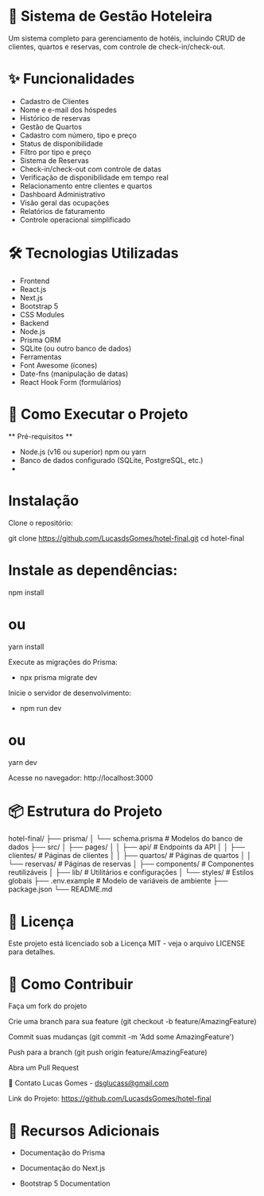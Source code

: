 # 🏨 Sistema de Gestão Hoteleira 
Um sistema completo para gerenciamento de hotéis, incluindo CRUD de clientes, quartos e reservas, com controle de check-in/check-out.

# ✨ Funcionalidades
- Cadastro de Clientes
- Nome e e-mail dos hóspedes
- Histórico de reservas
- Gestão de Quartos
- Cadastro com número, tipo e preço
- Status de disponibilidade
- Filtro por tipo e preço
- Sistema de Reservas
- Check-in/check-out com controle de datas
- Verificação de disponibilidade em tempo real
- Relacionamento entre clientes e quartos
- Dashboard Administrativo
- Visão geral das ocupações
- Relatórios de faturamento
- Controle operacional simplificado

# 🛠️ Tecnologias Utilizadas
- Frontend
- React.js
- Next.js
- Bootstrap 5
- CSS Modules
- Backend
- Node.js
- Prisma ORM
- SQLite (ou outro banco de dados)
- Ferramentas
- Font Awesome (ícones)
- Date-fns (manipulação de datas)
- React Hook Form (formulários)

# 🚀 Como Executar o Projeto
** Pré-requisitos **
- Node.js (v16 ou superior)
      npm ou yarn
- Banco de dados configurado (SQLite, PostgreSQL, etc.)
- 
# Instalação
Clone o repositório:

git clone https://github.com/LucasdsGomes/hotel-final.git
cd hotel-final

# Instale as dependências:
npm install
# ou
yarn install

Execute as migrações do Prisma:
- npx prisma migrate dev

Inicie o servidor de desenvolvimento:
- npm run dev
# ou
yarn dev

Acesse no navegador:
http://localhost:3000


# 📦 Estrutura do Projeto
hotel-final/
├── prisma/
│   └── schema.prisma       # Modelos do banco de dados
├── src/
│   ├── pages/
│   │   ├── api/            # Endpoints da API
│   │   ├── clientes/        # Páginas de clientes
│   │   ├── quartos/         # Páginas de quartos
│   │   └── reservas/        # Páginas de reservas
│   ├── components/          # Componentes reutilizáveis
│   ├── lib/                 # Utilitários e configurações
│   └── styles/              # Estilos globais
├── .env.example             # Modelo de variáveis de ambiente
├── package.json
└── README.md

# 📝 Licença
Este projeto está licenciado sob a Licença MIT - veja o arquivo LICENSE para detalhes.

# 🤝 Como Contribuir
Faça um fork do projeto

Crie uma branch para sua feature (git checkout -b feature/AmazingFeature)

Commit suas mudanças (git commit -m 'Add some AmazingFeature')

Push para a branch (git push origin feature/AmazingFeature)

Abra um Pull Request

📧 Contato
Lucas Gomes - dsglucass@gmail.com

Link do Projeto: https://github.com/LucasdsGomes/hotel-final

# 🌟 Recursos Adicionais
- Documentação do Prisma

- Documentação do Next.js

- Bootstrap 5 Documentation
